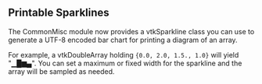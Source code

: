 ## Printable Sparklines

The CommonMisc module now provides a vtkSparkline class
you can use to generate a UTF-8 encoded bar chart for
printing a diagram of an array.

For example, a vtkDoubleArray holding `{0.0, 2.0, 1.5., 1.0}`
will yield "▁█▆▄". You can set a maximum or fixed width for
the sparkline and the array will be sampled as needed.

